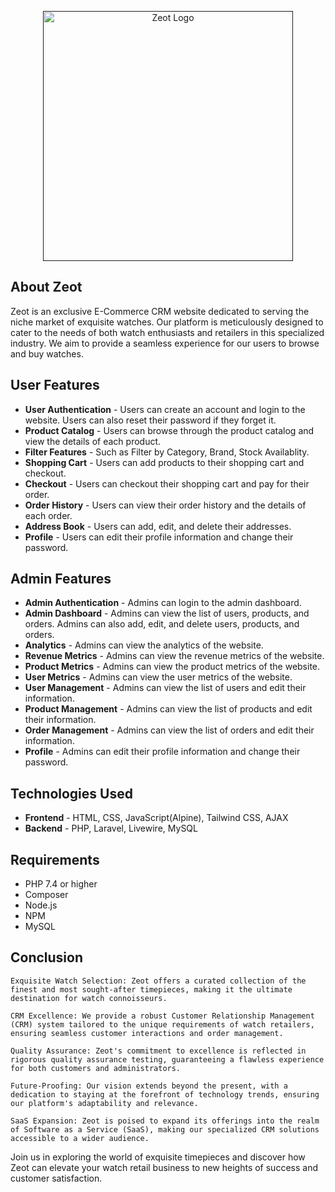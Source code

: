<p align="center"><a href="" target="_blank"><img src="images/Zeot.png" width="400" alt="Zeot Logo"></a></p>



## About Zeot

Zeot is an exclusive E-Commerce CRM website dedicated to serving the niche market of exquisite watches. Our platform is meticulously designed to cater to the needs of both watch enthusiasts and retailers in this specialized industry. We aim to provide a seamless experience for our users to browse and buy watches.

## User Features

- **User Authentication** - Users can create an account and login to the website. Users can also reset their password if they forget it.
- **Product Catalog** - Users can browse through the product catalog and view the details of each product.
- **Filter Features** - Such as Filter by Category, Brand, Stock Availablity.
- **Shopping Cart** - Users can add products to their shopping cart and checkout.
- **Checkout** - Users can checkout their shopping cart and pay for their order.
- **Order History** - Users can view their order history and the details of each order.
- **Address Book** - Users can add, edit, and delete their addresses.
- **Profile** - Users can edit their profile information and change their password.

## Admin Features
- **Admin Authentication** - Admins can login to the admin dashboard.
- **Admin Dashboard** - Admins can view the list of users, products, and orders. Admins can also add, edit, and delete users, products, and orders.
- **Analytics** - Admins can view the analytics of the website.
- **Revenue Metrics** - Admins can view the revenue metrics of the website.
- **Product Metrics** - Admins can view the product metrics of the website.
- **User Metrics** - Admins can view the user metrics of the website.
- **User Management** - Admins can view the list of users and edit their information.
- **Product Management** - Admins can view the list of products and edit their information.
- **Order Management** - Admins can view the list of orders and edit their information.
- **Profile** - Admins can edit their profile information and change their password.

## Technologies Used

- **Frontend** - HTML, CSS, JavaScript(Alpine), Tailwind CSS, AJAX
- **Backend** - PHP, Laravel, Livewire, MySQL


## Requirements

- PHP 7.4 or higher
- Composer
- Node.js
- NPM
- MySQL



## Conclusion

    Exquisite Watch Selection: Zeot offers a curated collection of the finest and most sought-after timepieces, making it the ultimate destination for watch connoisseurs.

    CRM Excellence: We provide a robust Customer Relationship Management (CRM) system tailored to the unique requirements of watch retailers, ensuring seamless customer interactions and order management.

    Quality Assurance: Zeot's commitment to excellence is reflected in rigorous quality assurance testing, guaranteeing a flawless experience for both customers and administrators.

    Future-Proofing: Our vision extends beyond the present, with a dedication to staying at the forefront of technology trends, ensuring our platform's adaptability and relevance.

    SaaS Expansion: Zeot is poised to expand its offerings into the realm of Software as a Service (SaaS), making our specialized CRM solutions accessible to a wider audience.

Join us in exploring the world of exquisite timepieces and discover how Zeot can elevate your watch retail business to new heights of success and customer satisfaction.

